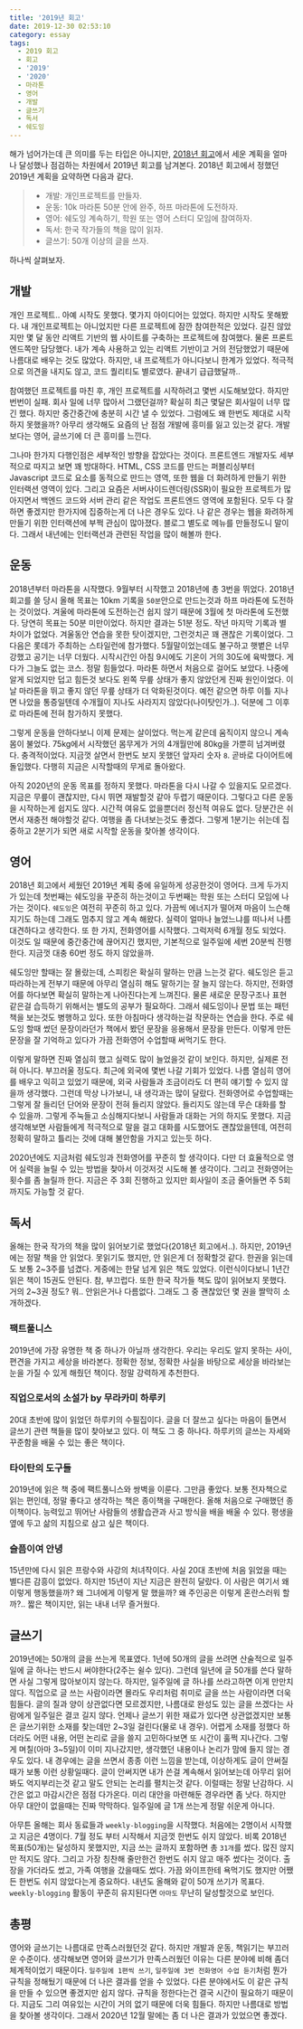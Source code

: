 ```yaml
---
title: '2019년 회고'
date: 2019-12-30 02:53:10
category: essay
tags:
  - 2019 회고
  - 회고
  - '2019'
  - '2020'
  - 마라톤
  - 영어
  - 개발
  - 글쓰기
  - 독서
  - 쉐도잉
---
```


해가 넘어가는데 큰 의미를 두는 타입은 아니지만, [2018년 회고](https://dev-bono.github.io/2018/12/31/about-2018/)에서 세운 계획을 얼마나 달성했나 점검하는 차원에서 2019년 회고를 남겨본다. 2018년 회고에서 정했던 2019년 계획을 요약하면 다음과 같다. 

> - 개발: 개인프로젝트를 만들자.
> - 운동: 10k 마라톤 50분 안에 완주, 하프 마라톤에 도전하자.
> - 영어: 쉐도잉 계속하기, 학원 또는 영어 스터디 모임에 참여하자.
> - 독서: 한국 작가들의 책을 많이 읽자.
> - 글쓰기: 50개 이상의 글을 쓰자. 

하나씩 살펴보자. 

## 개발

개인 프로젝트.. 아예 시작도 못했다. 몇가지 아이디어는 있었다. 하지만 시작도 못해봤다. 내 개인프로젝트는 아니었지만 다른 프로젝트에 잠깐 참여한적은 있었다. 길진 않았지만 몇 달 동안 리액트 기반의 웹 사이트를 구축하는 프로젝트에 참여했다. 물론 프론트엔드쪽만 담당했다. 내가 계속 사용하고 있는 리액트 기반이고 거의 전담했었기 때문에 나름대로 배우는 것도 많았다. 하지만, 내 프로젝트가 아니다보니 한계가 있었다. 적극적으로 의견을 내지도 않고, 코드 퀄리티도 별로였다. 끝내기 급급했달까..

참여했던 프로젝트를 마친 후, 개인 프로젝트를 시작하려고 몇번 시도해보았다. 하지만 번번이 실패. 회사 일에 너무 많아서 그랬던걸까? 확실히 최근 몇달은 회사일이 너무 많긴 했다. 하지만 중간중간에 충분히 시간 낼 수 있었다. 그럼에도 왜 한번도 제대로 시작하지 못했을까? 아무리 생각해도 요즘의 난 점점 개발에 흥미를 잃고 있는것 같다. 개발보다는 영어, 글쓰기에 더 큰 흥미를 느낀다. 

그나마 한가지 다행인점은 세부적인 방향을 잡았다는 것이다. 프론트엔드 개발자도 세부적으로 따지고 보면 꽤 방대하다. HTML, CSS 코드를 만드는 퍼블리싱부터 Javascript 코드로 요소를 동적으로 만드는 영역, 또한 웹을 더 화려하게 만들기 위한 인터랙션 영역이 있다. 그리고 요즘은 서버사이드렌더링(SSR)이 필요한 프로젝트가 많아지면서 백엔드 코드와 서버 관리 같은 작업도 프론트엔드 영역에 포함된다. 모두 다 잘하면 좋겠지만 한가지에 집중하는게 더 나은 경우도 있다. 나 같은 경우는 웹을 화려하게 만들기 위한 인터랙션에 부쩍 관심이 많아졌다. 블로그 별도로 메뉴를 만들정도니 말이다. 그래서 내년에는 인터랙션과 관련된 작업을 많이 해볼까 한다. 

## 운동

2018년부터 마라톤을 시작했다. 9월부터 시작했고 2018년에 총 3번을 뛰었다. 2018년 회고를 쓸 당시 올해 목표는 10km 기록을 `50분`안으로 만드는것과 하프 마라톤에 도전하는 것이었다. 겨울에 마라톤에 도전하는건 쉽지 않기 때문에 3월에 첫 마라톤에 도전했다. 당연히 목표는 50분 미만이었다. 하지만 결과는 51분 정도. 작년 마지막 기록과 별 차이가 없었다. 겨울동안 연습을 못한 탓이겠지만, 그런것치곤 꽤 괜찮은 기록이었다. 그 다음은 롯데가 주최하는 스타일런에 참가했다. 5월말이었는데도 불구하고 햇볕은 너무 강했고 공기는 너무 더웠다. 시작시간인 아침 9시에도 기온이 거의 30도에 육박했다. 게다가 그늘도 없는 코스. 정말 힘들었다. 마라톤 하면서 처음으로 걸어도 보았다. 나중에 알게 되었지만 덥고 힘든것 보다도 왼쪽 무릎 상태가 좋지 않았던게 진짜 원인이었다. 이날 마라톤을 뛰고 좋지 않던 무릎 상태가 더 악화된것이다. 예전 같으면 하루 이틀 지나면 나았을 통증일텐데 수개월이 지나도 사라지지 않았다(나이탓인가..). 덕분에 그 이후로 마라톤에 전혀 참가하지 못했다.

그렇게 운동을 안하다보니 이제 문제는 살이었다. 먹는게 같은데 움직이지 않으니 계속 몸이 불었다. 75kg에서 시작했던 몸무게가 거의 4개월만에 80kg을 가뿐히 넘겨버렸다. 충격적이었다. 지금껏 살면서 한번도 보지 못했던 앞자리 숫자 `8`. 곧바로 다이어트에 돌입했다. 다행히 지금은 시작할때의 무게로 돌아왔다. 

아직 2020년의 운동 목표를 정하지 못했다. 마라톤을 다시 나갈 수 있을지도 모르겠다. 지금은 무릎이 괜찮지만, 다시 뛰면 재발할것 같아 두렵기 때문이다. 그렇다고 다른 운동을 시작하는게 쉽지도 않다. 시간적 여유도 없을뿐더러 정신적 여유도 없다. 당분간은 쉬면서 재충전 해야할것 같다. 여행을 좀 다녀보는것도 좋겠다. 그렇게 1분기는 쉬는데 집중하고 2분기가 되면 새로 시작할 운동을 찾아볼 생각이다.

## 영어

2018년 회고에서 세웠던 2019년 계획 중에 유일하게 성공한것이 영어다. 크게 두가지가 있는데 첫번째는 쉐도잉을 꾸준히 하는것이고 두번째는 학원 또는 스터디 모임에 나가는 것이다. `쉐도잉`은 여전히 꾸준히 하고 있다. 가끔씩 에너지가 떨어져 마음이 느슨해지기도 하는데 그래도 멈추지 않고 계속 해왔다. 실력이 얼마나 늘었느냐를 떠나서 나름 대견하다고 생각한다. 또 한 가지, 전화영어를 시작했다. 그럭저럭 6개월 정도 되었다. 이것도 일 때문에 중간중간에 끊어지긴 했지만, 기본적으로 일주일에 세번 20분씩 진행한다. 지금껏 대충 60번 정도 하지 않았을까.

쉐도잉만 할때는 잘 몰랐는데, 스피킹은 확실히 말하는 만큼 느는것 같다. 쉐도잉은 듣고 따라하는게 전부기 때문에 아무리 열심히 해도 말하기는 잘 늘지 않는다. 하지만, 전화영어를 하다보면 확실히 말하는게 나아진다는게 느껴진다. 물론 새로운 문장구조나 표현 같은걸 습득하기 위해서는 별도의 공부가 필요하다. 그래서 쉐도잉이나 문법 또는 패턴 책을 보는것도 병행하고 있다. 또한 아침마다 생각하는걸 작문하는 연습을 한다. 주로 쉐도잉 할때 썼던 문장이라던가 책에서 봤던 문장을 응용해서 문장을 만든다. 이렇게 만든 문장을 잘 기억하고 있다가 가끔 전화영어 수업할때 써먹기도 한다. 

이렇게 말하면 진짜 열심히 했고 실력도 많이 늘었을것 같이 보인다. 하지만, 실제론 전혀 아니다. 부끄러울 정도다. 최근에 외국에 몇번 나갈 기회가 있었다. 나름 열심히 영어를 배우고 익히고 있었기 때문에, 외국 사람들과 조금이라도 더 편히 얘기할 수 있지 않을까 생각했다. 그런데 막상 나가보니, 내 생각과는 많이 달랐다. 전화영어로 수업할때는 그렇게 잘 들리던 단어와 문장이 전혀 들리지 않았다. 들리지도 않는데 무슨 대화를 할 수 있을까. 그렇게 주눅들고 소심해지다보니 사람들과 대화는 거의 하지도 못했다. 지금 생각해보면 사람들에게 적극적으로 말을 걸고 대화를 시도했어도 괜찮았을텐데, 여전히 정확히 말하고 틀리는 것에 대해 불안함을 가지고 있는듯 하다. 

2020년에도 지금처럼 쉐도잉과 전화영어를 꾸준히 할 생각이다. 다만 더 효율적으로 영어 실력을 늘릴 수 있는 방법을 찾아서 이것저것 시도해 볼 생각이다. 그리고 전화영어는 횟수를 좀 늘릴까 한다. 지금은 주 3회 진행하고 있지만 회사일이 조금 줄어들면 주 5회까지도 가능할 것 같다.

## 독서

올해는 한국 작가의 책을 많이 읽어보기로 했었다(2018년 회고에서..). 하지만, 2019년에는 정말 책을 안 읽었다. 못읽기도 했지만, 안 읽은게 더 정확할것 같다. 한권을 읽는데도 보통 2~3주를 넘겼다. 게중에는 한달 넘게 읽은 책도 있었다. 이런식이다보니 1년간 읽은 책이 15권도 안된다. 참, 부끄럽다. 또한 한국 작가들 책도 많이 읽어보지 못했다. 거의 2~3권 정도? 뭐.. 안읽은거나 다름없다. 그래도 그 중 괜찮았던 몇 권을 짤막히 소개하겠다.

### 팩트풀니스

2019년에 가장 유명한 책 중 하나가 아닐까 생각한다. 우리는 우리도 알지 못하는 사이, 편견을 가지고 세상을 바라본다. 정확한 정보, 정확한 사실을 바탕으로 세상을 바라보는 눈을 가질 수 있게 해줬던 책이다. 정말 강력하게 추천한다.

### 직업으로서의 소설가 by 무라카미 하루키

20대 초반에 많이 읽었던 하루키의 수필집이다. 글을 더 잘쓰고 싶다는 마음이 들면서 글쓰기 관련 책들을 많이 찾아보고 있다. 이 책도 그 중 하나다. 하루키의 글쓰는 자세와 꾸준함을 배울 수 있는 좋은 책이다.

### 타이탄의 도구들

2019년에 읽은 책 중에 팩트풀니스와 쌍벽을 이룬다. 그만큼 좋았다. 보통 전자책으로 읽는 편인데, 정말 좋다고 생각하는 책은 종이책을 구매한다. 올해 처음으로 구매했던 종이책이다. 능력있고 뛰어난 사람들의 생활습관과 사고 방식을 배을 배울 수 있다. 평생을 옆에 두고 삶의 지침으로 삼고 싶은 책이다.

### 슬픔이여 안녕

15년만에 다시 읽은 프랑수와 사강의 처녀작이다. 사실 20대 초반에 처음 읽었을 때는 별다른 감흥이 없었다. 하지만 15년이 지난 지금은 완전히 달랐다. 이 사람은 여기서 왜 이렇게 행동했을까? 왜 그녀에게 이렇게 말 했을까? 왜 주인공은 이렇게 혼란스러워 할까?.. 짧은 책이지만, 읽는 내내 너무 즐거웠다. 

## 글쓰기

2019년에는 50개의 글을 쓰는게 목표였다. 1년에 50개의 글을 쓰려면 산술적으로 일주일에 글 하나는 반드시 써야한다(2주는 쉴수 있다). 그런데 일년에 글 50개를 쓴다 말하면 사실 그렇게 많아보이지 않는다. 하지만, 일주일에 글 하나를 쓰라고하면 이게 만만치 않다. 직업으로 글 쓰는 사람이라면 몰라도 우리처럼 취미로 글을 쓰는 사람이라면 더욱 힘들다. 글의 질과 양이 상관없다면 모르겠지만, 나름대로 완성도 있는 글을 쓰겠다는 사람에게 일주일은 결코 길지 않다. 언제나 글쓰기 위한 재료가 있다면 상관없겠지만 보통은 글쓰기위한 소재를 찾는데만 2~3일 걸린다(물로 내 경우). 어렵게 소재를 정했다 하더라도 어떤 내용, 어떤 논리로 글을 쓸지 고민하다보면 또 시간이 훌쩍 지나간다. 그렇게 며칠(아마 3~5일)이 이미 지나갔지만, 생각했던 내용이나 논리가 맘에 들지 않는 경우도 있다. 내 경우에는 글을 쓰면서 종종 이런 느낌을 받는데, 이상하게도 글이 안써질때가 보통 이런 상황일때다. 글이 안써지면 내가 쓴걸 계속해서 읽어보는데 아무리 읽어봐도 억지부리는것 같고 말도 안되는 논리를 펼치는것 같다. 이럴때는 정말 난감하다. 시간은 없고 마감시간은 점점 다가온다. 미리 대안을 마련해둔 경우라면 좀 낫다. 하지만 아무 대안이 없을때는 진짜 막막하다. 일주일에 글 1개 쓰는게 정말 쉬운게 아니다. 

아무튼 올해는 회사 동료들과 `weekly-blogging`을 시작했다. 처음에는 2명이서 시작했고 지금은 4명이다. 7월 정도 부터 시작해서 지금껏 한번도 쉬지 않았다. 비록 2018년 목표(50개)는 달성하지 못했지만, 지금 쓰는 글까지 포함하면 총 `31개`를 썼다. 많진 않지만 적지도 않다. 그리고 가장 칭찬해 줄만한건 한번도 쉬지 않고 매주 썼다는 것이다. 출장을 가더라도 썼고, 가족 여행을 갔을때도 썼다. 가끔 와이프한테 욕먹기도 했지만 어쨌든 한번도 쉬지 않았다는게 중요하다. 내년도 올해와 같이 50개 쓰기가 목표다. `weekly-blogging` 활동이 꾸준히 유지된다면 `아마도` 무난히 달성할것으로 보인다. 

## 총평

영어와 글쓰기는 나름대로 만족스러웠던것 같다. 하지만 개발과 운동, 책읽기는 부끄러운 수준이다. 생각해보면 영어와 글쓰기가 만족스러웠던 이유는 다른 분야에 비해 좀더 체계적이었기 때문이다. `일주일에 1편씩 쓰기`, `일주일에 3번 전화영어 수업 듣기`처럼 뭔가 규칙을 정해뒀기 때문에 더 나은 결과를 얻을 수 있었다. 다른 분야에서도 이 같은 규칙을 만들 수 있으면 좋겠지만 쉽지 않다. 규칙을 정한다는건 결국 시간이 필요하기 때문이다. 지금도 그리 여유있는 시간이 거의 없기 때문에 더욱 힘들다. 하지만 나름대로 방법을 찾아볼 생각이다. 그래서 2020년 12월 말에는 좀 더 나은 결과가 있었으면 좋겠다.
